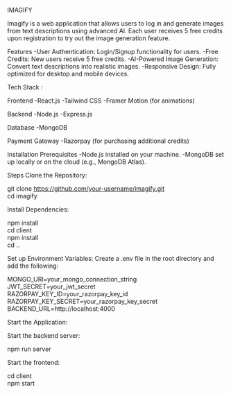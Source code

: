 IMAGIFY

Imagify is a web application that allows users to log in and generate images from text descriptions using advanced AI. Each user receives 5 free credits upon registration to try out the image generation feature.

Features
-User Authentication: Login/Signup functionality for users.
-Free Credits: New users receive 5 free credits.
-AI-Powered Image Generation: Convert text descriptions into realistic images.
-Responsive Design: Fully optimized for desktop and mobile devices.

Tech Stack :

Frontend
-React.js
-Tailwind CSS
-Framer Motion (for animations)

Backend
-Node.js
-Express.js

Database
-MongoDB

Payment Gateway
-Razorpay (for purchasing additional credits)

Installation
Prerequisites
-Node.js installed on your machine.
-MongoDB set up locally or on the cloud (e.g., MongoDB Atlas).

Steps
Clone the Repository:

git clone https://github.com/your-username/imagify.git  
cd imagify
  
Install Dependencies:

npm install  
cd client  
npm install  
cd ..  


Set up Environment Variables:
Create a .env file in the root directory and add the following:

MONGO_URI=your_mongo_connection_string  
JWT_SECRET=your_jwt_secret  
RAZORPAY_KEY_ID=your_razorpay_key_id  
RAZORPAY_KEY_SECRET=your_razorpay_key_secret  
BACKEND_URL=http://localhost:4000  

Start the Application:

Start the backend server:

npm run server  

Start the frontend:

cd client  
npm start 
 
